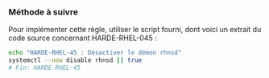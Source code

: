 
### Méthode à suivre

Pour implémenter cette règle, utiliser le script fourni, dont voici un extrait du code source concernant HARDE-RHEL-045 :

``` {.bash .numberLines}
echo "HARDE-RHEL-45 : Désactiver le démon rhnsd"
systemctl --now disable rhnsd || true
# Fin: HARDE-RHEL-45
```

